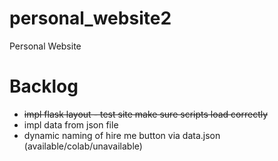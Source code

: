 # personal_website2
Personal Website

# Backlog
* ~~impl flask layout - test site make sure scripts load correctly~~
* impl data from json file
* dynamic naming of hire me button via data.json (available/colab/unavailable)
